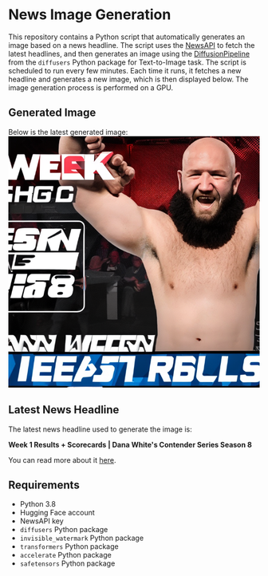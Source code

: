 # News Image Generation
This repository contains a Python script that automatically generates an image based on a news headline. The script uses the [NewsAPI](https://newsapi.org/) to fetch the latest headlines, and then generates an image using the [DiffusionPipeline](https://github.com/huggingface/diffusers) from the `diffusers` Python package for Text-to-Image task.
The script is scheduled to run every few minutes. Each time it runs, it fetches a new headline and generates a new image, which is then displayed below. The image generation process is performed on a GPU.

## Generated Image
Below is the latest generated image:
![Generated Image](image.png)

## Latest News Headline
The latest news headline used to generate the image is:

**Week 1 Results + Scorecards | Dana White's Contender Series Season 8**

You can read more about it [here](https://news.google.com/rss/articles/CBMikgFBVV95cUxNdUV4UUlHaWVwV3VESm5wWGhHTmctNHktZGxXdFBMWlVELWY5dHJrTktRa0I2ajFxWl91NzZjYlNUN3ZtRTQyLXBjMmh3ai1XREo3clZMTW5kWmMxZk9VVmJZZXpRTDFPSS10NVJaYUhzWEFLQWpBeWFOY2EyUjJMTG5PajlobTJ1N1lienFyTWxpQQ?oc=5).

## Requirements
- Python 3.8
- Hugging Face account
- NewsAPI key
- `diffusers` Python package
- `invisible_watermark` Python package
- `transformers` Python package
- `accelerate` Python package
- `safetensors` Python package
